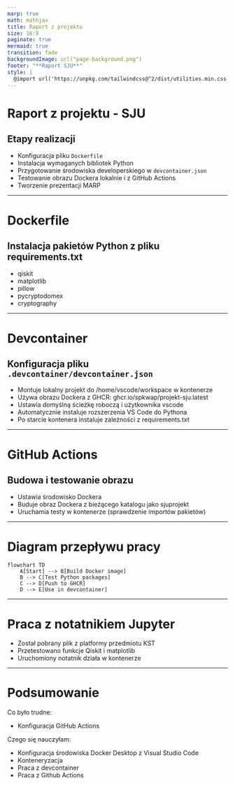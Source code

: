 ```yaml
---
marp: true
math: mathjax
title: Raport z projektu
size: 16:9
paginate: true
mermaid: true
transition: fade
backgroundImage: url("page-background.png")
footer: "**Raport SJU**"
style: |
  @import url('https://unpkg.com/tailwindcss@^2/dist/utilities.min.css');
---
```


# Raport z projektu - SJU

## Etapy realizacji

- Konfiguracja pliku `Dockerfile`  
- Instalacja wymaganych bibliotek Python  
- Przygotowanie środowiska developerskiego w `devcontainer.json`  
- Testowanie obrazu Dockera lokalnie i z GitHub Actions  
- Tworzenie prezentacji MARP  

---

# Dockerfile

## Instalacja pakietów Python z pliku requirements.txt

- qiskit
- matplotlib
- pillow
- pycryptodomex
- cryptography

---
# Devcontainer

## Konfiguracja pliku `.devcontainer/devcontainer.json`

- Montuje lokalny projekt do /home/vscode/workspace w kontenerze
- Używa obrazu Dockera z GHCR: ghcr.io/spkwap/projekt-sju:latest
- Ustawia domyślną ścieżkę roboczą i użytkownika vscode
- Automatycznie instaluje rozszerzenia VS Code do Pythona
- Po starcie kontenera instaluje zależności z requirements.txt

---

# GitHub Actions

## Budowa i testowanie obrazu

- Ustawia środowisko Dockera
- Buduje obraz Dockera z bieżącego katalogu jako sjuprojekt
- Uruchamia testy w kontenerze (sprawdzenie importów pakietów)
---

# Diagram przepływu pracy

```mermaid
flowchart TD
    A[Start] --> B[Build Docker image]
    B --> C[Test Python packages]
    C --> D[Push to GHCR]
    D --> E[Use in devcontainer]
```


--- 
# Praca z notatnikiem Jupyter

- Został pobrany plik z platformy przedmiotu KST
- Przetestowano funkcje Qiskit i matplotlib
- Uruchomiony notatnik działa w kontenerze

---
# Podsumowanie
<div class="grid grid-cols-2 gap-4 items-start"> <div class="col-span-1">

Co było trudne:
- Konfiguracja GitHub Actions
</div><div class="col-span-1">

Czego się nauczyłam:
- Konfiguracja środowiska Docker Desktop z Visual Studio Code
- Konteneryzacja
- Praca z devcontainer
- Praca z Github Actions

</div> </div>